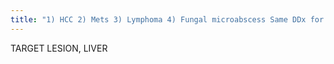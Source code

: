 ```yaml
---
title: "1) HCC 2) Mets 3) Lymphoma 4) Fungal microabscess Same DDx for spleen (except HCC)"
---
```

TARGET LESION, LIVER

